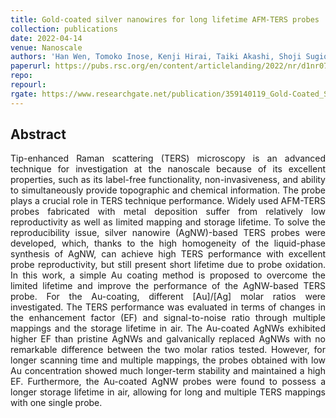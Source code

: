 ```yaml
---
title: Gold-coated silver nanowires for long lifetime AFM-TERS probes
collection: publications
date: 2022-04-14
venue: Nanoscale
authors: 'Han Wen, Tomoko Inose, Kenji Hirai, Taiki Akashi, Shoji Sugioka, Jiangtao Li, Wannes Peeters, Eduard Fron, Beatrice Fortuni Yoshihiko Nakata, Susana Rocha, Shuichi Toyouchi, Yasuhiko Fujita, Hiroshi Uji-i'
paperurl: https://pubs.rsc.org/en/content/articlelanding/2022/nr/d1nr07833j/unauth
repo:
repourl:
rgate: https://www.researchgate.net/publication/359140119_Gold-Coated_Silver_Nanowires_for_long_lifetime_AFM-TERS_probes
---
```


<h2> Abstract </h2>
<p align= "justify">
Tip-enhanced Raman scattering (TERS) microscopy is an advanced technique for investigation at the nanoscale because of its excellent properties, such as its label-free functionality, non-invasiveness, and ability to simultaneously provide topographic and chemical information. The probe plays a crucial role in TERS technique performance. Widely used AFM-TERS probes fabricated with metal deposition suffer from relatively low reproductivity as well as limited mapping and storage lifetime. To solve the reproducibility issue, silver nanowire (AgNW)-based TERS probes were developed, which, thanks to the high homogeneity of the liquid-phase synthesis of AgNW, can achieve high TERS performance with excellent probe reproductivity, but still present short lifetime due to probe oxidation. In this work, a simple Au coating method is proposed to overcome the limited lifetime and improve the performance of the AgNW-based TERS probe. For the Au-coating, different [Au]/[Ag] molar ratios were investigated. The TERS performance was evaluated in terms of changes in the enhancement factor (EF) and signal-to-noise ratio through multiple mappings and the storage lifetime in air. The Au-coated AgNWs exhibited higher EF than pristine AgNWs and galvanically replaced AgNWs with no remarkable difference between the two molar ratios tested. However, for longer scanning time and multiple mappings, the probes obtained with low Au concentration showed much longer-term stability and maintained a high EF. Furthermore, the Au-coated AgNW probes were found to possess a longer storage lifetime in air, allowing for long and multiple TERS mappings with one single probe.
